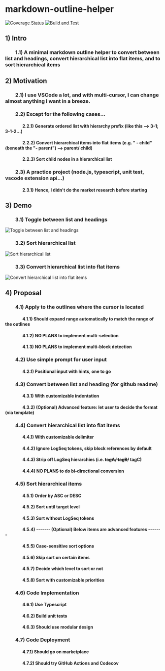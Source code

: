 # markdown-outline-helper

[![Coverage Status](https://coveralls.io/repos/github/johntao/markdown-outline-helper/badge.svg?branch=main)](https://coveralls.io/github/johntao/markdown-outline-helper?branch=main)
[![Build and Test](https://github.com/johntao/markdown-outline-helper/actions/workflows/action.yml/badge.svg)](https://github.com/johntao/markdown-outline-helper/actions/workflows/action.yml)

## 1) Intro
### &emsp;&emsp;1.1) A minimal markdown outline helper to convert between list and headings, convert hierarchical list into flat items, and to sort hierarchical items
## 2) Motivation
### &emsp;&emsp;2.1) I use VSCode a lot, and with multi-cursor, I can change almost anything I want in a breeze.
### &emsp;&emsp;2.2) Except for the following cases...
#### &emsp;&emsp;&emsp;&emsp;2.2.1) Generate ordered list with hierarchy prefix (like this --> 3-1; 3-1-2...)
#### &emsp;&emsp;&emsp;&emsp;2.2.2) Convert hierarchical items into flat items (e.g. "  - child" (beneath the "- parent") --> parent/ child)
#### &emsp;&emsp;&emsp;&emsp;2.2.3) Sort child nodes in a hierarchical list
### &emsp;&emsp;2.3) A practice project (node.js, typescript, unit test, vscode extension api...)
#### &emsp;&emsp;&emsp;&emsp;2.3.1) Hence, I didn't do the market research before starting
## 3) Demo
### &emsp;&emsp;3.1) Toggle between list and headings
![Toggle between list and headings](https://i.imgur.com/YKQVcVI.gif)
### &emsp;&emsp;3.2) Sort hierarchical list  
![Sort hierarchical list](https://i.imgur.com/AmHuDF4.gif)
### &emsp;&emsp;3.3) Convert hierarchical list into flat items
![Convert hierarchical list into flat items](https://i.imgur.com/I1vyAya.gif)
## 4) Proposal
### &emsp;&emsp;4.1) Apply to the outlines where the cursor is located
#### &emsp;&emsp;&emsp;&emsp;4.1.1) Should expand range automatically to match the range of the outlines
#### &emsp;&emsp;&emsp;&emsp;4.1.2) **NO PLANS** to implement multi-selection
#### &emsp;&emsp;&emsp;&emsp;4.1.3) **NO PLANS** to implement multi-block detection
### &emsp;&emsp;4.2) Use simple prompt for user input
#### &emsp;&emsp;&emsp;&emsp;4.2.1) Positional input with hints, one to go
### &emsp;&emsp;4.3) Convert between list and heading (for github readme)
#### &emsp;&emsp;&emsp;&emsp;4.3.1) With customizable indentation
#### &emsp;&emsp;&emsp;&emsp;4.3.2) (Optional) Advanced feature: let user to decide the format (via template)
### &emsp;&emsp;4.4) Convert hierarchical list into flat items
#### &emsp;&emsp;&emsp;&emsp;4.4.1) With customizable delimiter
#### &emsp;&emsp;&emsp;&emsp;4.4.2) Ignore LogSeq tokens, skip block references by default
#### &emsp;&emsp;&emsp;&emsp;4.4.3) Strip off LogSeq hierarchies (i.e. ~~tagA/ tagB/~~ tagC)
#### &emsp;&emsp;&emsp;&emsp;4.4.4) **NO PLANS** to do bi-directional conversion
### &emsp;&emsp;4.5) Sort hierarchical items
#### &emsp;&emsp;&emsp;&emsp;4.5.1) Order by ASC or DESC
#### &emsp;&emsp;&emsp;&emsp;4.5.2) Sort until target level
#### &emsp;&emsp;&emsp;&emsp;4.5.3) Sort without LogSeq tokens
#### &emsp;&emsp;&emsp;&emsp;4.5.4) ------- (Optional) Below items are advanced features -------
#### &emsp;&emsp;&emsp;&emsp;4.5.5) Case-sensitive sort options
#### &emsp;&emsp;&emsp;&emsp;4.5.6) Skip sort on certain items
#### &emsp;&emsp;&emsp;&emsp;4.5.7) Decide which level to sort or not
#### &emsp;&emsp;&emsp;&emsp;4.5.8) Sort with customizable priorities
### &emsp;&emsp;4.6) Code Implementation
#### &emsp;&emsp;&emsp;&emsp;4.6.1) Use Typescript
#### &emsp;&emsp;&emsp;&emsp;4.6.2) Build unit tests
#### &emsp;&emsp;&emsp;&emsp;4.6.3) Should use modular design
### &emsp;&emsp;4.7) Code Deployment
#### &emsp;&emsp;&emsp;&emsp;4.7.1) Should go on marketplace
#### &emsp;&emsp;&emsp;&emsp;4.7.2) Should try GitHub Actions and Codecov
